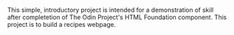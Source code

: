 This simple, introductory project is intended for a demonstration of skill after completetion of The Odin Project's HTML Foundation component.
This project is to build a recipes webpage.